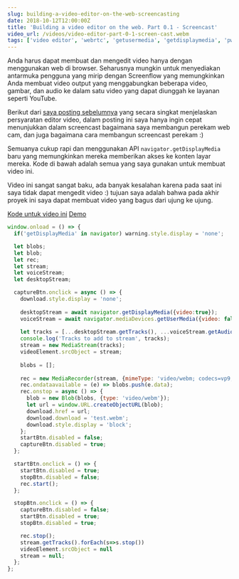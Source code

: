 ```yaml
---
slug: building-a-video-editor-on-the-web-screencasting
date: 2018-10-12T12:00:00Z
title: 'Building a video editor on the web. Part 0.1 - Screencast'
video_url: /videos/video-editor-part-0-1-screen-cast.webm
tags: ['video editor', 'webrtc', 'getusermedia', 'getdisplaymedia', 'pwa']
---
```



Anda harus dapat membuat dan mengedit video hanya dengan menggunakan web di browser. Seharusnya mungkin untuk menyediakan antarmuka pengguna yang mirip dengan Screenflow yang memungkinkan Anda membuat video output yang menggabungkan beberapa video, gambar, dan audio ke dalam satu video yang dapat diunggah ke layanan seperti YouTube.

Berikut dari [saya posting sebelumnya](/building-a-video-editor-on-the-web-with-the-web/) yang secara singkat menjelaskan persyaratan editor video, dalam posting ini saya hanya ingin cepat menunjukkan dalam screencast bagaimana saya membangun perekam web cam, dan juga bagaimana cara membangun screencast perekam :)

Semuanya cukup rapi dan menggunakan API `navigator.getDisplayMedia` baru yang memungkinkan mereka memberikan akses ke konten layar mereka. Kode di bawah adalah semua yang saya gunakan untuk membuat video ini.

Video ini sangat sangat baku, ada banyak kesalahan karena pada saat ini saya tidak dapat mengedit video :) tujuan saya adalah bahwa pada akhir proyek ini saya dapat membuat video yang bagus dari ujung ke ujung.

[Kode untuk video ini](https://glitch.com/edit/\#!/screen-recorder-voice?path=script.js:1:0) [Demo](https://screen-recorder-voice.glitch.me/)


```javascript  
window.onload = () => {
  if('getDisplayMedia' in navigator) warning.style.display = 'none';

  let blobs;
  let blob;
  let rec;
  let stream;
  let voiceStream;
  let desktopStream;

  captureBtn.onclick = async () => {
    download.style.display = 'none';
    
    desktopStream = await navigator.getDisplayMedia({video:true});
    voiceStream = await navigator.mediaDevices.getUserMedia({video: false, audio: true});
    
    let tracks = [...desktopStream.getTracks(), ...voiceStream.getAudioTracks()]
    console.log('Tracks to add to stream', tracks);
    stream = new MediaStream(tracks);
    videoElement.srcObject = stream;
      
    blobs = [];
  
    rec = new MediaRecorder(stream, {mimeType: 'video/webm; codecs=vp9,opus'});
    rec.ondataavailable = (e) => blobs.push(e.data);
    rec.onstop = async () => {
      blob = new Blob(blobs, {type: 'video/webm'});
      let url = window.URL.createObjectURL(blob);
      download.href = url;
      download.download = 'test.webm';
      download.style.display = 'block';
    };
    startBtn.disabled = false;
    captureBtn.disabled = true;
  };

  startBtn.onclick = () => {
    startBtn.disabled = true;
    stopBtn.disabled = false;
    rec.start();
  };

  stopBtn.onclick = () => {
    captureBtn.disabled = false;
    startBtn.disabled = true;
    stopBtn.disabled = true;

    rec.stop();
    stream.getTracks().forEach(s=>s.stop())
    videoElement.srcObject = null
    stream = null;
  };
};
```

